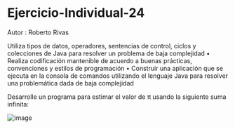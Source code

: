 # Ejercicio-Individual-24

Autor : Roberto Rivas

Utiliza tipos de datos, operadores, sentencias de control, ciclos y colecciones de Java para resolver un problema de baja complejidad
•	Realiza codificación mantenible de acuerdo a buenas prácticas, convenciones y estilos de programación
•	Construir una aplicación que se  ejecuta en la  consola de comandos utilizando el lenguaje Java para resolver una problemática dada de baja complejidad

Desarrolle un programa para estimar el valor de π usando la siguiente suma infinita:

 
![image](https://github.com/RobertoRivasL/Ejercicio-Individual-24/assets/131497718/71a9c38a-0541-4d56-a44e-2e0ec0fd7453)


 
